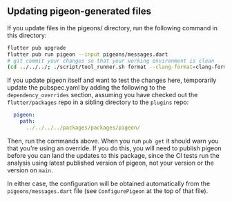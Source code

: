 ## Updating pigeon-generated files

If you update files in the pigeons/ directory, run the following
command in this directory:

```bash
flutter pub upgrade
flutter pub run pigeon --input pigeons/messages.dart
# git commit your changes so that your working environment is clean
(cd ../../../; ./script/tool_runner.sh format --clang-format=clang-format-7)
```

If you update pigeon itself and want to test the changes here,
temporarily update the pubspec.yaml by adding the following to the
`dependency_overrides` section, assuming you have checked out the
`flutter/packages` repo in a sibling directory to the `plugins` repo:

```yaml
  pigeon:
    path:
      ../../../../packages/packages/pigeon/
```

Then, run the commands above. When you run `pub get` it should warn
you that you're using an override. If you do this, you will need to
publish pigeon before you can land the updates to this package, since
the CI tests run the analysis using latest published version of
pigeon, not your version or the version on `main`.

In either case, the configuration will be obtained automatically from the
`pigeons/messages.dart` file (see `ConfigurePigeon` at the top of that file).
